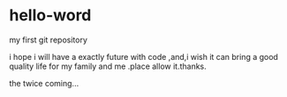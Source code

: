 # hello-word
my first git repository

i hope i will have a exactly future with code ,and,i wish it can bring a good quality life for my family and me .place allow it.thanks.

the twice coming...
